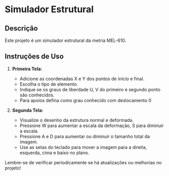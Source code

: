 # Simulador Estrutural

## Descrição

Este projeto é um simulador estrutural da metria MEL-610.

## Instruções de Uso

1. **Primeira Tela:**
   - Adicione as coordenadas X e Y dos pontos de início e final.
   - Escolha o tipo de elemento.
   - Indique se os graus de liberdade U, V do primeiro e segundo ponto são conhecidos.
   - Para apoios defina como grau conhecido com deslocamento 0

2. **Segunda Tela:**
   - Visualize o desenho da estrutura normal e deformada.
   - Pressione W para aumentar a  escala da deformação, S para diminuir a escala.
   - Pressione A e D para aumentar ou diminuir o tamanho total da imagem.
   - Use as setas do teclado para mover a imagem para a direita, esquerda, cima e baixo no plano.

Lembre-se de verificar periodicamente se há atualizações ou melhorias no projeto!
